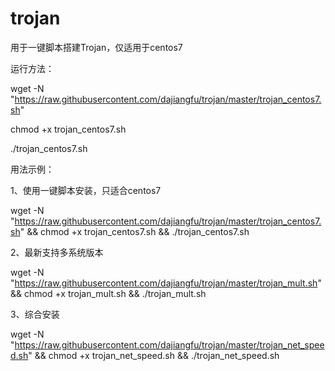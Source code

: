# trojan

用于一键脚本搭建Trojan，仅适用于centos7

运行方法：

wget -N "https://raw.githubusercontent.com/dajiangfu/trojan/master/trojan_centos7.sh"

chmod +x trojan_centos7.sh

./trojan_centos7.sh

用法示例：

1、使用一键脚本安装，只适合centos7

wget -N "https://raw.githubusercontent.com/dajiangfu/trojan/master/trojan_centos7.sh" && chmod +x trojan_centos7.sh && ./trojan_centos7.sh

2、最新支持多系统版本

wget -N "https://raw.githubusercontent.com/dajiangfu/trojan/master/trojan_mult.sh" && chmod +x trojan_mult.sh && ./trojan_mult.sh

3、综合安装

wget -N "https://raw.githubusercontent.com/dajiangfu/trojan/master/trojan_net_speed.sh" && chmod +x trojan_net_speed.sh && ./trojan_net_speed.sh
